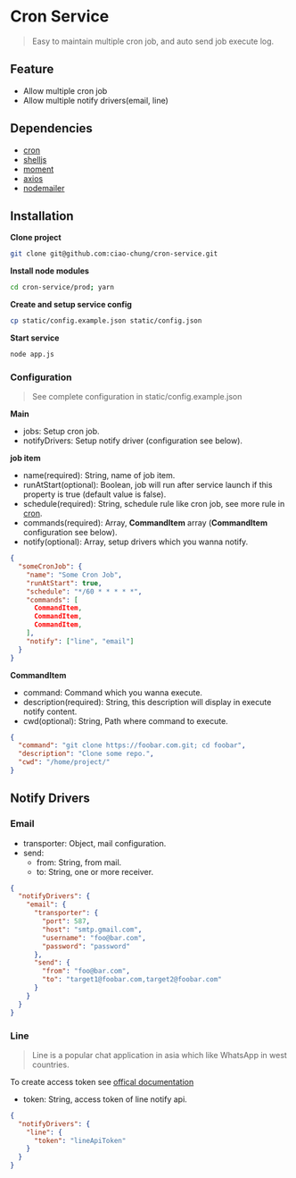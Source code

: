 # Cron Service

> Easy to maintain multiple cron job, and auto send job execute log.

## Feature

- Allow multiple cron job
- Allow multiple notify drivers(email, line) 

## Dependencies

- [cron](https://github.com/kelektiv/node-cron)
- [shelljs](https://github.com/shelljs/shelljs)
- [moment](https://github.com/moment/moment) 
- [axios](https://github.com/axios/axios)
- [nodemailer](https://github.com/nodemailer/nodemailer)

## Installation

**Clone project**

```bash
git clone git@github.com:ciao-chung/cron-service.git
```

**Install node modules**

```bash
cd cron-service/prod; yarn
```

**Create and setup service config**

```bash
cp static/config.example.json static/config.json
```

**Start service**
```bash
node app.js
```

### Configuration

> See complete configuration in static/config.example.json

**Main**

- jobs: Setup cron job.
- notifyDrivers: Setup notify driver (configuration see below).

**job item**

- name(required): String, name of job item.
- runAtStart(optional): Boolean, job will run after service launch if this property is true (default value is false).
- schedule(required): String, schedule rule like cron job, see more rule in [cron](https://github.com/kelektiv/node-cron).
- commands(required): Array, **CommandItem** array (**CommandItem** configuration see below).
- notify(optional): Array, setup drivers which you wanna notify.

```json
{
  "someCronJob": {
    "name": "Some Cron Job",
    "runAtStart": true,
    "schedule": "*/60 * * * * *",
    "commands": [
      CommandItem,
      CommandItem,
      CommandItem,
    ],
    "notify": ["line", "email"]
  }
}
```

**CommandItem**

- command: Command which you wanna execute.
- description(required): String, this description will display in execute notify content.
- cwd(optional): String, Path where command to execute.

```json
{
  "command": "git clone https://foobar.com.git; cd foobar",
  "description": "Clone some repo.",
  "cwd": "/home/project/"
}
```

## Notify Drivers

### Email

- transporter: Object, mail configuration.
- send: 
  - from: String, from mail.
  - to: String, one or more receiver.

```json
{
  "notifyDrivers": {
    "email": {
      "transporter": {
        "port": 587,
        "host": "smtp.gmail.com",
        "username": "foo@bar.com",
        "password": "password"
      },
      "send": {
        "from": "foo@bar.com",
        "to": "target1@foobar.com,target2@foobar.com"
      }
    }
  }
}
```

### Line

> Line is a popular chat application in asia which like WhatsApp in west countries.

To create access token see [offical documentation](https://notify-bot.line.me/doc/en/)

- token: String, access token of line notify api.

```json
{
  "notifyDrivers": {
    "line": {
      "token": "lineApiToken"
    }
  }
}
```